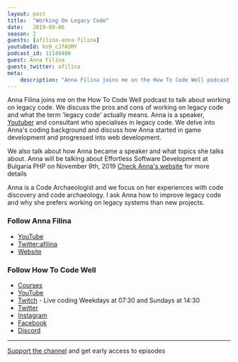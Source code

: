 ```yaml
---
layout: post
title:  "Working On Legacy Code"
date:   2019-09-06
season: 2
guests: [afilina-anna-filina]
youtubeId: kn9_cJfASMY
podcast_id: 11149400
guest: Anna Filina
guests_twitter: afilina
meta:
    description: "Anna Filina joins me on the How To Code Well podcast to talk about working on legacy code"
---
```

Anna Filina joins me on the How To Code Well podcast to talk about working on legacy code. We discuss the pros and cons of working on legacy code and what the term 'legacy code' actually means.
Anna is a speaker, [Youtuber](https://www.youtube.com/user/afilina) and consultant who specialises in legacy code. We delve into Anna's coding background and discuss how Anna started in game development and progressed into web development. 

We also talk about how Anna became a speaker and what topics she talks about.
Anna will be talking about Effortless Software Development at Bulgaria PHP on November 9th, 2019 [Check Anna's website](https://afilina.com/conferences) for more details 

Anna is a Code Archaeologist and we focus on her experiences with code discovery and code archaeology. I ask Anna how to improve legacy code and why she prefers working on legacy systems than new projects.

### Follow Anna Filina
- [YouTube](https://www.youtube.com/user/afilina)
- [Twitter:afilina ](https://twitter.com/afilina) 
- [Website](https://afilina.com) 

### Follow How To Code Well
- [Courses](http://howtocodewell.net)
- [YouTube](http://youtube.com/howtocodewell)
- [Twitch](http://twitch.tv/howtocodewell) - Live coding Weekdays at 07:30 and Sundays at 14:30
- [Twitter](https://twitter.com/howtocodewell)
- [Instagram](http://instagram.com/howtocodewell/)
- [Facebook](http://facebook.com/howtocodewell/)
- [Discord](http://howtocodewell.net/discord)

-------------------------------

[Support the channel](https://www.patreon.com/howToCodeWell) and get early access to episodes
